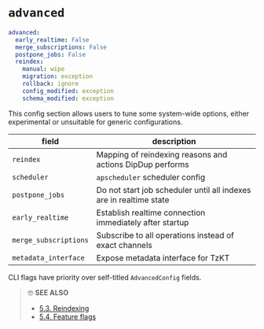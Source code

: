 # `advanced`

```yaml
advanced:
  early_realtime: False
  merge_subscriptions: False
  postpone_jobs: False
  reindex:
    manual: wipe
    migration: exception
    rollback: ignore
    config_modified: exception
    schema_modified: exception
```

This config section allows users to tune some system-wide options, either experimental or unsuitable for generic configurations.

| field | description |
| - | - |
| `reindex` | Mapping of reindexing reasons and actions DipDup performs |
| `scheduler` | `apscheduler` scheduler config |
| `postpone_jobs` | Do not start job scheduler until all indexes are in realtime state |
| `early_realtime` | Establish realtime connection immediately after startup |
| `merge_subscriptions` | Subscribe to all operations instead of exact channels |
| `metadata_interface` | Expose metadata interface for TzKT |

CLI flags have priority over self-titled `AdvancedConfig` fields.

> 🤓 **SEE ALSO**
>
> * [5.3. Reindexing](../advanced/reindexing.md)
> * [5.4. Feature flags](../advanced/feature-flags.md)
